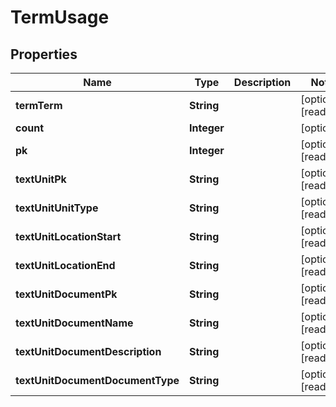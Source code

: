 

# TermUsage


## Properties

Name | Type | Description | Notes
------------ | ------------- | ------------- | -------------
**termTerm** | **String** |  |  [optional] [readonly]
**count** | **Integer** |  |  [optional]
**pk** | **Integer** |  |  [optional] [readonly]
**textUnitPk** | **String** |  |  [optional] [readonly]
**textUnitUnitType** | **String** |  |  [optional] [readonly]
**textUnitLocationStart** | **String** |  |  [optional] [readonly]
**textUnitLocationEnd** | **String** |  |  [optional] [readonly]
**textUnitDocumentPk** | **String** |  |  [optional] [readonly]
**textUnitDocumentName** | **String** |  |  [optional] [readonly]
**textUnitDocumentDescription** | **String** |  |  [optional] [readonly]
**textUnitDocumentDocumentType** | **String** |  |  [optional] [readonly]



